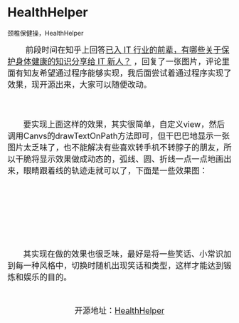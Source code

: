 HealthHelper
============

颈椎保健操，HealthHelper
<p>
	<span style="font-size:18px">&nbsp; &nbsp; &nbsp; &nbsp; 前段时间在知乎上回答<a target="_blank" href="http://www.zhihu.com/question/24859918">已入 IT 行业的前辈，有哪些关于保护身体健康的知识分享给 IT 新人？</a>&nbsp;，回复了一张图片，评论里面有知友希望通过程序能够实现，我后面尝试着通过程序实现了效果，现开源出来，大家可以随便改动。</span>
</p>
<p>
	<span style="font-size:18px"><img src="http://img.blog.csdn.net/20140823153330143?watermark/2/text/aHR0cDovL2Jsb2cuY3Nkbi5uZXQvZWtldXk=/font/5a6L5L2T/fontsize/400/fill/I0JBQkFCMA==/dissolve/70/gravity/SouthEast" alt="" /><br />
	</span>
</p>
<p>
	<span style="font-size:18px"><br />
	</span>
</p>
<p>
	<span style="font-size:18px">&nbsp; &nbsp; &nbsp; &nbsp;要实现上面这样的效果，其实很简单，自定义view，然后调用Canvs的drawTextOnPath方法即可，但干巴巴地显示一张图片太乏味了，也不能解决有些喜欢转手机不转脖子的朋友，所以干脆将显示效果做成动态的，弧线、圆、折线一点一点地画出来，眼睛跟着线的轨迹走就可以了，下面是一些效果图：</span>
</p>
<p>
	<span style="font-size:18px"><img src="http://img.blog.csdn.net/20140823153630854?watermark/2/text/aHR0cDovL2Jsb2cuY3Nkbi5uZXQvZWtldXk=/font/5a6L5L2T/fontsize/400/fill/I0JBQkFCMA==/dissolve/70/gravity/SouthEast" alt="" /><br />
	</span>
</p>
<p>
	<span style="font-size:18px"><br />
	</span>
</p>
<p>
	<span style="font-size:18px"><img src="http://img.blog.csdn.net/20140823153644613?watermark/2/text/aHR0cDovL2Jsb2cuY3Nkbi5uZXQvZWtldXk=/font/5a6L5L2T/fontsize/400/fill/I0JBQkFCMA==/dissolve/70/gravity/SouthEast" alt="" /><br />
	</span>
</p>
<p>
	<span style="font-size:18px"><br />
	</span>
</p>
<p>
	<span style="font-size:18px"><img src="http://img.blog.csdn.net/20140823153655424?watermark/2/text/aHR0cDovL2Jsb2cuY3Nkbi5uZXQvZWtldXk=/font/5a6L5L2T/fontsize/400/fill/I0JBQkFCMA==/dissolve/70/gravity/SouthEast" alt="" /><br />
	</span>
</p>
<p>
	<span style="font-size:18px"><br />
	</span>
</p>
<p>
	<span style="font-size:18px">&nbsp; &nbsp; &nbsp; &nbsp;其实现在做的效果也很乏味，最好是将一些笑话、小常识加到每一种风格中，切换时随机出现笑话和类型，这样才能达到锻炼和娱乐的目的。</span>
</p>
<p>
	<span style="font-size:18px"><br />
	</span>
</p>
<p style="text-align:center">
	<span style="font-size:18px">开源地址：<a target="_blank" href="https://github.com/zmywly8866/HealthHelper">HealthHelper</a></span>
</p>
